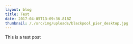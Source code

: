 ```yaml
---
layout: blog
title: Test
date: 2017-04-05T13:09:36.818Z
thumbnail: /./src/img/uploads/blackpool_pier_desktop.jpg
---
```


This is a test post